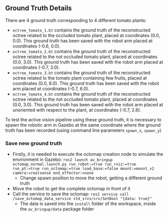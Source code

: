 ## Ground Truth Details

There are 4 ground truth corresponding to 4 different tomato plants:
- `octree_tomato_1.bt` contains the ground truth of the reconstructed octree related to the occluded tomato plant, placed at coordinates (0.0, 0.0). This ground truth has been saved with the robot arm placed at coordinates (-0.6, 0.0).
- `octree_tomato_2.bt` contains the ground truth of the reconstructed octree related to the not occluded tomato plant, placed at coordinates (0.0, 3.0). This ground truth has been saved with the robot arm placed at coordinates (-0.7, 3.0).
- `octree_tomato_3.bt` contains the ground truth of the reconstructed octree related to the tomato plant containing few fruits, placed at coordinates (0.0, 6.0). This ground truth has been saved with the robot arm placed at coordinates (-0.7, 6.0).
- `octree_tomato_4.bt` contains the ground truth of the reconstructed octree related to the not occluded tomato plant, placed at coordinates (0.0, 3.0). This ground truth has been saved with the robot arm placed at unoriented with respect to the plant, at coordinates (-0.7, 2.6).

To test the active vision pipeline using these ground truth, it is necessary to spawn the robotic arm in Gazebo at the same coordinate where the ground truth has been recorded (using command line parameters `spawn_x`, `spawn_y`)

### Save new ground truth

- Firstly, it is needed to execute the octomap creation node to simulate the environment in Gazebo: `ros2 launch av_bringup octomap_normal.launch.py run_robot:=true run_rviz:=true run_pt:=true run_octomap:=true load_base:=false mount:=mount_v2 camera:=realsense end_effector:=none`
  - Change spawn position to move the robot, getting a different ground truth
- Move the robot to get the complete octomap in front of it
- Call the service to save the octomap: `ros2 service call /save_octomap_data_service std_srvs/srv/SetBool "{data: true}"`
  - The data is saved into the `install` folder of the workspace, inside the `av_bringup/data` package folder 
